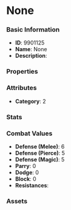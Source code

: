 # None



### Basic Information

- **ID**: 9901125
- **Name**: None
- **Description**: 

### Properties


### Attributes

- **Category**: 2

### Stats


### Combat Values

- **Defense (Melee)**: 6
- **Defense (Pierce)**: 5
- **Defense (Magic)**: 5
- **Parry**: 0
- **Dodge**: 0
- **Block**: 0
- **Resistances**: 

### Assets


